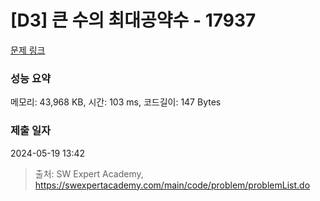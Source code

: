 # [D3] 큰 수의 최대공약수 - 17937 

[문제 링크](https://swexpertacademy.com/main/code/problem/problemDetail.do?contestProbId=AYmRI_8ajv8DFARi) 

### 성능 요약

메모리: 43,968 KB, 시간: 103 ms, 코드길이: 147 Bytes

### 제출 일자

2024-05-19 13:42



> 출처: SW Expert Academy, https://swexpertacademy.com/main/code/problem/problemList.do
